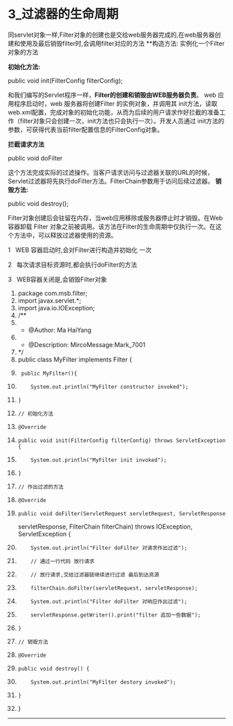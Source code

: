 ﻿
# 3_过滤器的生命周期

同servlet对象一样,Filter对象的创建也是交给web服务器完成的,在web服务器创建和使用及最后销毁filter时,会调用filter对应的方法
**构造方法:
实例化一个Filter对象的方法 

**初始化方法:** 

public void init(FilterConfig filterConfig); 

和我们编写的Servlet程序一样，**Filter的创建和销毁由WEB服务器负责**。 web 应用程序启动时，web 服务器将创建Filter 的实例对象，并调用其
init方法，读取web.xml配置，完成对象的初始化功能，从而为后续的用户请求作好拦截的准备工作（filter对象只会创建一次，init方法也只会执行一次）。开发人员通过
init方法的参数，可获得代表当前filter配置信息的FilterConfig对象。 

**拦截请求方法** 

public void doFilter 

这个方法完成实际的过滤操作。当客户请求访问与过滤器关联的URL的时候，Servlet过滤器将先执行doFilter方法。FilterChain参数用于访问后续过滤器。
**销毁方法:** 

public void destroy(); 

Filter对象创建后会驻留在内存，当web应用移除或服务器停止时才销毁。在Web容器卸载 Filter 对象之前被调用。该方法在Filter的生命周期中仅执行一次。在这个方法中，可以释放过滤器使用的资源。









1   WEB 容器启动时,会对Filter进行构造并初始化 一次 

2   每次请求目标资源时,都会执行doFilter的方法 

3   WEB容器关闭是,会销毁Filter对象 










1.  package com.msb.filter;
2.  import javax.servlet.*;
3.  import java.io.IOException;
4.  /**
5.   * @Author: Ma HaiYang
6.   * @Description: MircoMessage:Mark_7001
7.   */
8.  public class MyFilter implements Filter {
9.      public MyFilter(){
10.         System.out.println("MyFilter constructor invoked");
11.     }
12.     // 初始化方法
13.     @Override
14.     public void init(FilterConfig filterConfig) throws ServletException {
15.         System.out.println("MyFilter init invoked");
16.     }
17.     // 作出过滤的方法
18.     @Override
19.     public void doFilter(ServletRequest servletRequest, ServletResponse
    servletResponse, FilterChain filterChain) throws IOException,
    ServletException {
20.         System.out.println("Filter doFilter 对请求作出过滤");
21.         // 通过一行代码 放行请求
22.         // 放行请求,交给过滤器链继续进行过滤 最后到达资源
23.         filterChain.doFilter(servletRequest, servletResponse);
24.         System.out.println("Filter doFilter 对响应作出过滤");
25.         servletResponse.getWriter().print("filter 追加一些数据");
26.     }
27.     // 销毁方法
28.     @Override
29.     public void destroy() {
30.         System.out.println("MyFilter destory invoked");
31.     }
32. }

 









------------------------------------------------------------

